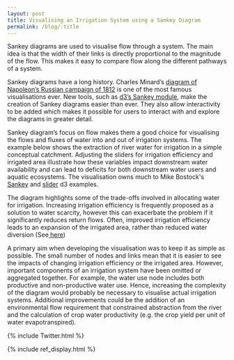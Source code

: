 ```yaml
---
layout: post
title: Visualising an Irrigation System using a Sankey Diagram
permalink: /blog/:title
---
```

<link rel="stylesheet" type="text/css" href="/assets/css/irrigation-sankey.css">

Sankey diagrams are used to visualise flow through a system. The main idea is that the width of their links is directly proportional to the magnitude of the flow. This makes it easy to compare flow along the different pathways of a system.

Sankey diagrams have a long history.  Charles Minard’s <a href="https://en.wikipedia.org/wiki/Charles_Joseph_Minard">diagram of Napoleon’s Russian campaign of 1812</a> is one of the most famous visualisations ever. New tools, such as <a href="https://github.com/d3/d3-sankey">d3’s Sankey module</a>, make the creation of Sankey diagrams easier than ever. They also allow interactivity to be added which makes it possible for users to interact with and explore the diagrams in greater detail. 

Sankey diagram’s focus on flow makes them a good choice for visualising the flows and fluxes of water into and out of irrigation systems. The example below shows the extraction of river water for irrigation in a simple conceptual catchment. Adjusting the sliders for irrigation efficiency and irrigated area illustrate how these variables impact downstream water availability and can lead to deficits for both downstream water users and aquatic ecosystems. The visualisation owns much to Mike Bostock's <a href="https://bl.ocks.org/mbostock/ca9a0bb7ba204d12974bca90acc507c0">Sankey</a> and <a href="https://bl.ocks.org/mbostock/6452972">slider</a> d3 examples.  

<div id="slider1" class="slider"></div>
<div id="slider2" class="slider"></div>
<div id="sankey"></div>

The diagram highlights some of the trade-offs involved in allocating water for irrigation. Increasing irrigation efficiency is frequently proposed as a solution to water scarcity, however this can exacerbate the problem if it significantly reduces return flows. Often, improved irrigation efficiency leads to an expansion of the irrigated area, rather than reduced water diversion (See<a href="http://www.saiplatform.org/uploads/Library/IncreasingproductivityinirrigatedagricultureAgronomicconstraintsandhydrologicalrealities.pdf"> here</a>)

A primary aim when developing the visualisation was to keep it as simple as possible. The small number of nodes and links mean that it is easier to see the impacts of changing irrigation efficiency or the irrigated area. However, important components of an irrigation system have been omitted or aggregated together. For example, the water use node includes both productive and non-productive water use.  Hence, increasing the complexity of the diagram would probably be necessary to visualise actual irrigation systems. Additional improvements could be the addition of an environmental flow requirement that constrained abstraction from the river and the calculation of crop water productivity (e.g. the crop yield per unit of water evapotranspired). 

{% include Twitter.html %}
<script type="text/javascript" src="/assets/js/libs/jquery-3.0.0.min.js"></script>
{% include ref_display.html %}


<script src="https://d3js.org/d3.v4.min.js"></script>
<script type="text/javascript" src="/assets/js/libs/d3-sankey.min.js"></script>
<script type="text/javascript" src="/assets/js/irrigation-sankey.js"></script>